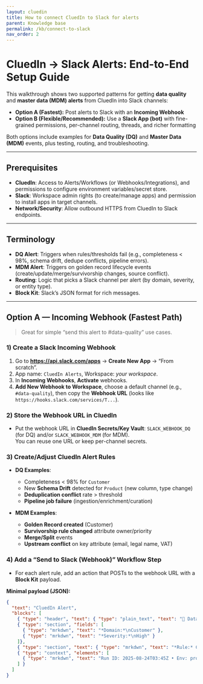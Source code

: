 ```yaml
---
layout: cluedin
title: How to connect CluedIn to Slack for alerts
parent: Knowledge base
permalink: /kb/connect-to-slack
nav_order: 2
---
```


# CluedIn → Slack Alerts: End-to-End Setup Guide

This walkthrough shows two supported patterns for getting **data quality** and **master data (MDM) alerts** from CluedIn into Slack channels:

- **Option A (Fastest):** Post alerts to Slack with an **Incoming Webhook**  
- **Option B (Flexible/Recommended):** Use a **Slack App (bot)** with fine-grained permissions, per-channel routing, threads, and richer formatting

Both options include examples for **Data Quality (DQ)** and **Master Data (MDM)** events, plus testing, routing, and troubleshooting.

---

## Prerequisites

- **CluedIn**: Access to Alerts/Workflows (or Webhooks/Integrations), and permissions to configure environment variables/secret store.
- **Slack**: Workspace admin rights (to create/manage apps) and permission to install apps in target channels.
- **Network/Security**: Allow outbound HTTPS from CluedIn to Slack endpoints.

---

## Terminology

- **DQ Alert**: Triggers when rules/thresholds fail (e.g., completeness < 98%, schema drift, dedupe conflicts, pipeline errors).
- **MDM Alert**: Triggers on golden record lifecycle events (create/update/merge/survivorship changes, source conflict).
- **Routing**: Logic that picks a Slack channel per alert (by domain, severity, or entity type).
- **Block Kit**: Slack’s JSON format for rich messages.

---

## Option A — Incoming Webhook (Fastest Path)

> Great for simple “send this alert to #data-quality” use cases.

### 1) Create a Slack Incoming Webhook

1. Go to **https://api.slack.com/apps** → **Create New App** → “From scratch”.
2. App name: `CluedIn Alerts`, Workspace: _your workspace_.
3. In **Incoming Webhooks**, **Activate** webhooks.
4. **Add New Webhook to Workspace**, choose a default channel (e.g., `#data-quality`), then copy the **Webhook URL** (looks like `https://hooks.slack.com/services/T...`).

### 2) Store the Webhook URL in CluedIn

- Put the webhook URL in **CluedIn Secrets/Key Vault**: `SLACK_WEBHOOK_DQ` (for DQ) and/or `SLACK_WEBHOOK_MDM` (for MDM).  
  You can reuse one URL or keep per-channel secrets.

### 3) Create/Adjust CluedIn Alert Rules

- **DQ Examples**:  
  - Completeness < 98% for `Customer`  
  - New **Schema Drift** detected for `Product` (new column, type change)  
  - **Deduplication conflict** rate > threshold  
  - **Pipeline job failure** (ingestion/enrichment/curation)

- **MDM Examples**:  
  - **Golden Record created** (Customer)  
  - **Survivorship rule changed** attribute owner/priority  
  - **Merge/Split** events  
  - **Upstream conflict** on key attribute (email, legal name, VAT)

### 4) Add a “Send to Slack (Webhook)” Workflow Step

- For each alert rule, add an action that POSTs to the webhook URL with a **Block Kit** payload.

**Minimal payload (JSON):**
```json
{
  "text": "CluedIn Alert",
  "blocks": [
    { "type": "header", "text": { "type": "plain_text", "text": "🚨 Data Quality Alert" } },
    { "type": "section", "fields": [
      { "type": "mrkdwn", "text": "*Domain:*\nCustomer" },
      { "type": "mrkdwn", "text": "*Severity:*\nHigh" }
    ]},
    { "type": "section", "text": { "type": "mrkdwn", "text": "*Rule:* Completeness < 98%\n*Score:* 96.2%\n*Records impacted:* 1,283" } },
    { "type": "context", "elements": [
      { "type": "mrkdwn", "text": "Run ID: 2025-08-24T03:45Z • Env: prod" }
    ] }
  ]
}



